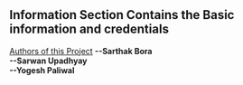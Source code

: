 # <h2>Information Section Contains the Basic information and credentials</h2>
<u>Authors of this Project</u>
<strong>--Sarthak Bora</strong><br>
<strong>--Sarwan Upadhyay</strong><br>
<strong>--Yogesh Paliwal</strong><br>
